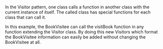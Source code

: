 In the Visitor pattern, one class calls a function in another class with the current instance of itself. The called class has special functions for each class that can call it.<br>

In this example, the BookVisitee can call the visitBook function in any function extending the Visitor class. By doing this new Visitors which format the BookVisitee information can easily be added without changing the BookVisitee at all.<br>
